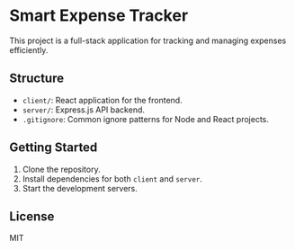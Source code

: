 # Smart Expense Tracker

This project is a full-stack application for tracking and managing expenses efficiently.

## Structure

- `client/`: React application for the frontend.
- `server/`: Express.js API backend.
- `.gitignore`: Common ignore patterns for Node and React projects.

## Getting Started

1. Clone the repository.
2. Install dependencies for both `client` and `server`.
3. Start the development servers.

## License

MIT